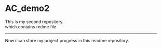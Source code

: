 # AC_demo2
This is my second repository. 
<br>
which contains redme file
<hr>
Now i can store my project progress in this readme repository.
